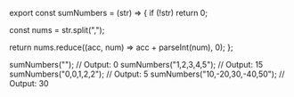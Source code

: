 export const sumNumbers = (str) => {
  if (!str) return 0;

  const nums = str.split(",");

  return nums.reduce((acc, num) => acc + parseInt(num), 0);
};

sumNumbers(""); // Output: 0
sumNumbers("1,2,3,4,5"); // Output: 15
sumNumbers("0,0,1,2,2"); // Output: 5
sumNumbers("10,-20,30,-40,50"); // Output: 30
